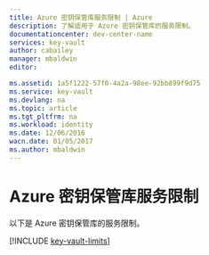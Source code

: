 ```yaml
---
title: Azure 密钥保管库服务限制 | Azure
description: 了解适用于 Azure 密钥保管库的服务限制。
documentationcenter: dev-center-name
services: key-vault
author: cabailey
manager: mbaldwin
editor: 

ms.assetid: 1a5f1222-57f0-4a2a-98ee-92bb899f9d75
ms.service: key-vault
ms.devlang: na
ms.topic: article
ms.tgt_pltfrm: na
ms.workload: identity
ms.date: 12/06/2016
wacn.date: 01/05/2017
ms.author: mbaldwin
---
```


# Azure 密钥保管库服务限制
以下是 Azure 密钥保管库的服务限制。

[!INCLUDE [key-vault-limits](../../includes/key-vault-limits.md)]

<!---HONumber=Mooncake_1226_2016-->